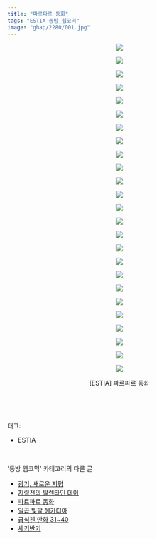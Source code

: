 ```yaml
---
title: "파르파르 동화"
tags: "ESTIA 동방_웹코믹"
image: "ghap/2280/001.jpg"
---
```

<div class="article">
<p style="text-align: center; clear: none; float: none;"><img src="{{ site.nasurl }}/ghap/2280/001.jpg"/></p>
<p style="text-align: center; clear: none; float: none;"><img src="{{ site.nasurl }}/ghap/2280/002.jpg"/></p>
<p style="text-align: center; clear: none; float: none;"><img src="{{ site.nasurl }}/ghap/2280/003.jpg"/></p>
<p style="text-align: center; clear: none; float: none;"><img src="{{ site.nasurl }}/ghap/2280/004.jpg"/></p>
<p style="text-align: center; clear: none; float: none;"><img src="{{ site.nasurl }}/ghap/2280/005.jpg"/></p>
<p style="text-align: center; clear: none; float: none;"><img src="{{ site.nasurl }}/ghap/2280/006.jpg"/></p>
<p style="text-align: center; clear: none; float: none;"><img src="{{ site.nasurl }}/ghap/2280/007.jpg"/></p>
<p style="text-align: center; clear: none; float: none;"><img src="{{ site.nasurl }}/ghap/2280/008.jpg"/></p>
<p style="text-align: center; clear: none; float: none;"><img src="{{ site.nasurl }}/ghap/2280/009.jpg"/></p>
<p style="text-align: center; clear: none; float: none;"><img src="{{ site.nasurl }}/ghap/2280/010.jpg"/></p>
<p style="text-align: center; clear: none; float: none;"><img src="{{ site.nasurl }}/ghap/2280/011.jpg"/></p>
<p style="text-align: center; clear: none; float: none;"><img src="{{ site.nasurl }}/ghap/2280/012.jpg"/></p>
<p style="text-align: center; clear: none; float: none;"><img src="{{ site.nasurl }}/ghap/2280/013.jpg"/></p>
<p style="text-align: center; clear: none; float: none;"><img src="{{ site.nasurl }}/ghap/2280/014.jpg"/></p>
<p style="text-align: center; clear: none; float: none;"><img src="{{ site.nasurl }}/ghap/2280/015.jpg"/></p>
<p style="text-align: center; clear: none; float: none;"><img src="{{ site.nasurl }}/ghap/2280/016.jpg"/></p>
<p style="text-align: center; clear: none; float: none;"><img src="{{ site.nasurl }}/ghap/2280/017.jpg"/></p>
<p style="text-align: center; clear: none; float: none;"><img src="{{ site.nasurl }}/ghap/2280/018.jpg"/></p>
<p style="text-align: center; clear: none; float: none;"><img src="{{ site.nasurl }}/ghap/2280/019.jpg"/></p>
<p style="text-align: center; clear: none; float: none;"><img src="{{ site.nasurl }}/ghap/2280/020.jpg"/></p>
<p style="text-align: center; clear: none; float: none;"><img src="{{ site.nasurl }}/ghap/2280/021.jpg"/></p>
<p style="text-align: center; clear: none; float: none;"><img src="{{ site.nasurl }}/ghap/2280/022.jpg"/></p>
<p style="text-align: center; clear: none; float: none;"><img src="{{ site.nasurl }}/ghap/2280/023.jpg"/></p>
<p style="text-align: center; clear: none; float: none;"><img src="{{ site.nasurl }}/ghap/2280/024.jpg"/></p>
<p style="text-align: center; clear: none; float: none;"><img src="{{ site.nasurl }}/ghap/2280/025.jpg"/></p>
<p style="text-align: center; clear: none; float: none;">[ESTIA] 파르파르 동화</p>
<p><br/></p>
</div><br/>
<div class="tagTrail">
<p>태그: </p>
<ul>
<li>ESTIA</li>
</ul>
</div><br/>
<div class="another">
<p>'동방 웹코믹' 카테고리의 다른 글</p>
<ul>
<li><a href="/2016-09-24-ghap_2318">광기, 새로운 지평</a></li>
<li><a href="/2016-09-23-ghap_2316">지령전의 발렌타인 데이</a></li>
<li><a href="/2016-09-22-ghap_2280">파르파르 동화</a></li>
<li><a href="/2016-09-22-ghap_2275">일곱 빛깔 헤카티아</a></li>
<li><a href="/2016-09-21-ghap_2258">급식첸 만화 31~40</a></li>
<li><a href="/2016-09-20-ghap_2237">세키반키</a></li>
</ul>
</div><br/>
<div class="cb_module cb_fluid">
<div class="cb_wrt cb_profile">
</div><!-- commentList close -->
</div><br/>
